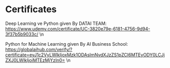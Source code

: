 # Certificates
Deep Learning ve Python given By DATAI TEAM:
https://www.udemy.com/certificate/UC-3820e79e-6181-4756-9d94-3f37b5b9033c/ 
\n

Python for Machine Learning given By AI Business School:
https://globalaihub.com/verify/?certificate=eyJ1c2VyLWlkIjoxMzk1ODAsImNvdXJzZS1pZCI6MTEyODY0LCJjZXJ0LWlkIjoiMTEzMjYzIn0= 
\n
